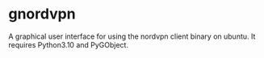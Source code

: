 # gnordvpn

A graphical user interface for using the nordvpn client binary on ubuntu.
It requires Python3.10 and PyGObject.

